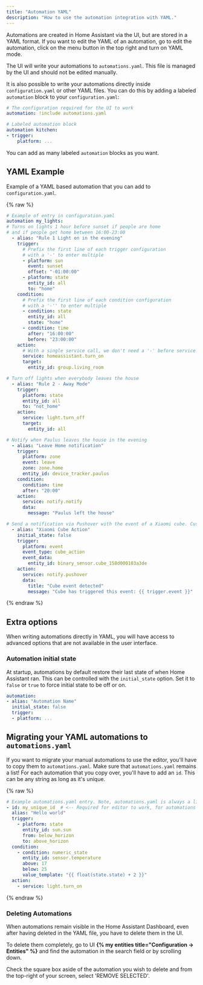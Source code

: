 ```yaml
---
title: "Automation YAML"
description: "How to use the automation integration with YAML."
---
```


Automations are created in Home Assistant via the UI, but are stored in a YAML format. If you want to edit the YAML of an automation, go to edit the automation, click on the menu button in the top right and turn on YAML mode.

The UI will write your automations to `automations.yaml`. This file is managed by the UI and should not be edited manually.

It is also possible to write your automations directly inside `configuration.yaml` or other YAML files. You can do this by adding a labeled `automation` block to your `configuration.yaml`:

```yaml
# The configuration required for the UI to work
automation: !include automations.yaml

# Labeled automation block
automation kitchen:
- trigger:
    platform: ...
```

You can add as many labeled `automation` blocks as you want.

## YAML Example

Example of a YAML based automation that you can add to `configuration.yaml`.

{% raw %}

```yaml
# Example of entry in configuration.yaml
automation my_lights:
# Turns on lights 1 hour before sunset if people are home
# and if people get home between 16:00-23:00
  - alias: "Rule 1 Light on in the evening"
    trigger:
      # Prefix the first line of each trigger configuration
      # with a '-' to enter multiple
      - platform: sun
        event: sunset
        offset: "-01:00:00"
      - platform: state
        entity_id: all
        to: "home"
    condition:
      # Prefix the first line of each condition configuration
      # with a '-'' to enter multiple
      - condition: state
        entity_id: all
        state: "home"
      - condition: time
        after: "16:00:00"
        before: "23:00:00"
    action:
      # With a single service call, we don't need a '-' before service - though you can if you want to
      service: homeassistant.turn_on
      target:
        entity_id: group.living_room

# Turn off lights when everybody leaves the house
  - alias: "Rule 2 - Away Mode"
    trigger:
      platform: state
      entity_id: all
      to: "not_home"
    action:
      service: light.turn_off
      target:
        entity_id: all

# Notify when Paulus leaves the house in the evening
  - alias: "Leave Home notification"
    trigger:
      platform: zone
      event: leave
      zone: zone.home
      entity_id: device_tracker.paulus
    condition:
      condition: time
      after: "20:00"
    action:
      service: notify.notify
      data:
        message: "Paulus left the house"

# Send a notification via Pushover with the event of a Xiaomi cube. Custom event from the Xiaomi component.
  - alias: "Xiaomi Cube Action"
    initial_state: false
    trigger:
      platform: event
      event_type: cube_action
      event_data:
        entity_id: binary_sensor.cube_158d000103a3de
    action:
      service: notify.pushover
      data:
        title: "Cube event detected"
        message: "Cube has triggered this event: {{ trigger.event }}"
```

{% endraw %}


## Extra options

When writing automations directly in YAML, you will have access to advanced options that are not available in the user interface.

### Automation initial state

At startup, automations by default restore their last state of when Home Assistant ran. This can be controlled with the `initial_state` option. Set it to `false` or `true` to force initial state to be off or on.

```yaml
automation:
- alias: "Automation Name"
  initial_state: false
  trigger:
  - platform: ...
```

## Migrating your YAML automations to `automations.yaml`

If you want to migrate your manual automations to use the editor, you'll have to copy them to `automations.yaml`. Make sure that `automations.yaml` remains a list! For each automation that you copy over, you'll have to add an `id`. This can be any string as long as it's unique.

{% raw %}

```yaml
# Example automations.yaml entry. Note, automations.yaml is always a list!
- id: my_unique_id  # <-- Required for editor to work, for automations created with the editor the id will be automatically generated.
  alias: "Hello world"
  trigger:
    - platform: state
      entity_id: sun.sun
      from: below_horizon
      to: above_horizon
  condition:
    - condition: numeric_state
      entity_id: sensor.temperature
      above: 17
      below: 25
      value_template: "{{ float(state.state) + 2 }}"
  action:
    - service: light.turn_on
```

{% endraw %}

### Deleting Automations

When automations remain visible in the Home Assistant Dashboard, even after having deleted in the YAML file, you have to delete them in the UI.

To delete them completely, go to UI **{% my entities title="Configuration -> Entities" %}** and find the automation in the search field or by scrolling down.

Check the square box aside of the automation you wish to delete and from the top-right of your screen, select 'REMOVE SELECTED'.
